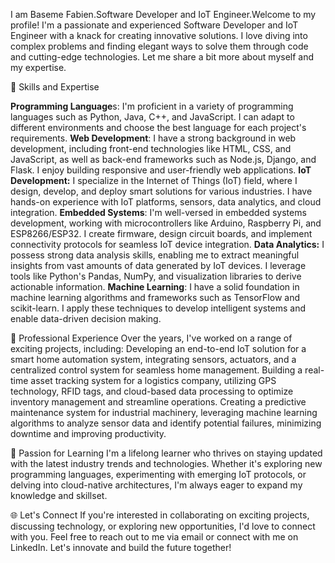 I am Baseme Fabien.Software Developer and IoT Engineer.Welcome to my profile!
I'm a passionate and experienced Software Developer and IoT Engineer with a knack for creating innovative solutions. 
I love diving into complex problems and finding elegant ways to solve them through code and cutting-edge technologies. Let me share a bit more about myself and my expertise.

🚀 Skills and Expertise

**Programming Language**s: I'm proficient in a variety of programming languages such as Python, Java, C++, and JavaScript. I can adapt to different environments and choose the best language for each project's requirements.
**Web Development**: I have a strong background in web development, including front-end technologies like HTML, CSS, and JavaScript, as well as back-end frameworks such as Node.js, Django, and Flask. 
I enjoy building responsive and user-friendly web applications.
**IoT Development:** I specialize in the Internet of Things (IoT) field, where I design, develop, and deploy smart solutions for various industries. I have hands-on experience with IoT platforms, sensors, data analytics, and cloud integration.
**Embedded Systems**: I'm well-versed in embedded systems development, working with microcontrollers like Arduino, Raspberry Pi, and ESP8266/ESP32. 
I create firmware, design circuit boards, and implement connectivity protocols for seamless IoT device integration.
**Data Analytics:** I possess strong data analysis skills, enabling me to extract meaningful insights from vast amounts of data generated by IoT devices. 
I leverage tools like Python's Pandas, NumPy, and visualization libraries to derive actionable information.
**Machine Learning**: I have a solid foundation in machine learning algorithms and frameworks such as TensorFlow and scikit-learn. I apply these techniques to develop intelligent systems and enable data-driven decision making.

💼 Professional Experience
Over the years, I've worked on a range of exciting projects, including:
Developing an end-to-end IoT solution for a smart home automation system, integrating sensors, actuators, and a centralized control system for seamless home management.
Building a real-time asset tracking system for a logistics company, utilizing GPS technology, RFID tags, and cloud-based data processing to optimize inventory management and streamline operations.
Creating a predictive maintenance system for industrial machinery, leveraging machine learning algorithms to analyze sensor data and identify potential failures, minimizing downtime and improving productivity.

🌱 Passion for Learning
I'm a lifelong learner who thrives on staying updated with the latest industry trends and technologies. Whether it's exploring new programming languages, experimenting with emerging IoT protocols, or delving into cloud-native architectures, I'm always eager to expand my knowledge and skillset.

🌐 Let's Connect
If you're interested in collaborating on exciting projects, discussing technology, or exploring new opportunities, I'd love to connect with you. Feel free to reach out to me via email or connect with me on LinkedIn. Let's innovate 
and build the future together!












